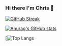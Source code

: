 ### Hi there I'm Chris 👋

<!--
**mayinx/mayinx** is a ✨ _special_ ✨ repository because its `README.md` (this file) appears on your GitHub profile.

Here are some ideas to get you started:

- 🔭 I’m currently working on ...
- 🌱 I’m currently learning ...
- 👯 I’m looking to collaborate on ...
- 🤔 I’m looking for help with ...
- 💬 Ask me about ...
- 📫 How to reach me: ...
- 😄 Pronouns: ...
- ⚡ Fun fact: ...
-->

[![GitHub Streak](http://github-readme-streak-stats.herokuapp.com?user=mayinx&date_format=M%20j%5B%2C%20Y%5D&theme=cobalt)](https://git.io/streak-stats)


[![Anurag's GitHub stats](https://github-readme-stats.vercel.app/api?username=mayinx&count_private=true&include_all_commits=true&hide=contribs&show_icons=true&theme=cobalt)](https://github.com/anuraghazra/github-readme-stats)


[![Top Langs](https://github-readme-stats.vercel.app/api/top-langs/?username=mayinx&langs_count=10&layout=compact&count_private=true&include_all_commits=true&theme=cobalt)


 
